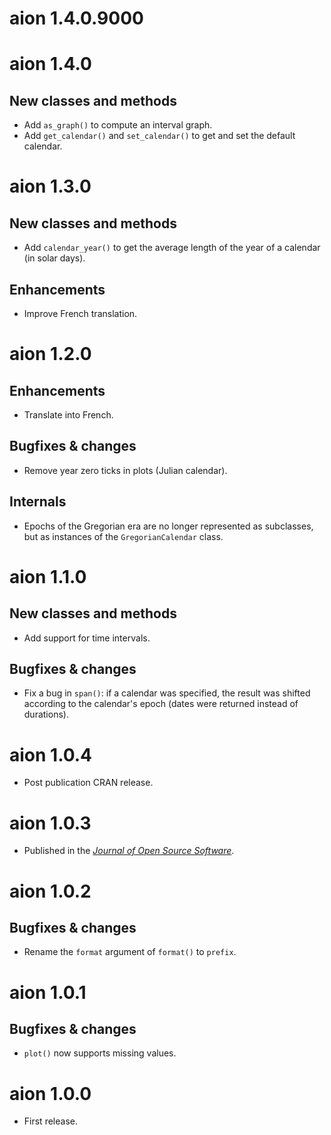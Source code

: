 # aion 1.4.0.9000

# aion 1.4.0
## New classes and methods
* Add `as_graph()` to compute an interval graph.
* Add `get_calendar()` and `set_calendar()` to get and set the default calendar.

# aion 1.3.0
## New classes and methods
* Add `calendar_year()` to get the average length of the year of a calendar (in solar days).

## Enhancements
* Improve French translation.

# aion 1.2.0
## Enhancements
* Translate into French.

## Bugfixes & changes
* Remove year zero ticks in plots (Julian calendar).

## Internals
* Epochs of the Gregorian era are no longer represented as subclasses, but as instances of the `GregorianCalendar` class.

# aion 1.1.0
## New classes and methods
* Add support for time intervals.

## Bugfixes & changes
* Fix a bug in `span()`: if a calendar was specified, the result was shifted according to the calendar's epoch (dates were returned instead of durations).

# aion 1.0.4
* Post publication CRAN release.

# aion 1.0.3
* Published in the [*Journal of Open Source Software*](https://doi.org/10.21105/joss.06210).

# aion 1.0.2
## Bugfixes & changes
* Rename the `format` argument of `format()` to `prefix`.

# aion 1.0.1
## Bugfixes & changes
* `plot()` now supports missing values.

# aion 1.0.0

* First release.
